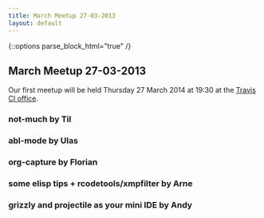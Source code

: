 ```yaml
---
title: March Meetup 27-03-2013
layout: default
---
```


{::options parse_block_html="true" /}

<section id="above-fold"><div class="row">

## March Meetup 27-03-2013

</div></section>

<section id="below-fold"><div class="row">

Our first meetup will be held Thursday 27 March 2014 at 19:30 at the [Travis CI office](https://gist.github.com/svenfuchs/5364262).

</div></section>

<section id="end-fold"><div class="row">

### not-much by Til

<script src="https://gist.github.com/til/9724904.js"></script>

### abl-mode by Ulas

<script src="https://gist.github.com/afroisalreadyinu/9755414.js"></script>

### org-capture by Florian

### some elisp tips + rcodetools/xmpfilter by Arne

<script src="https://gist.github.com/plexus/64076671a7723bf6a441.js"></script>

### grizzly and projectile as your mini IDE by Andy

<script src="https://gist.github.com/pxlpnk/9791469.js"></script>

</div></section>
